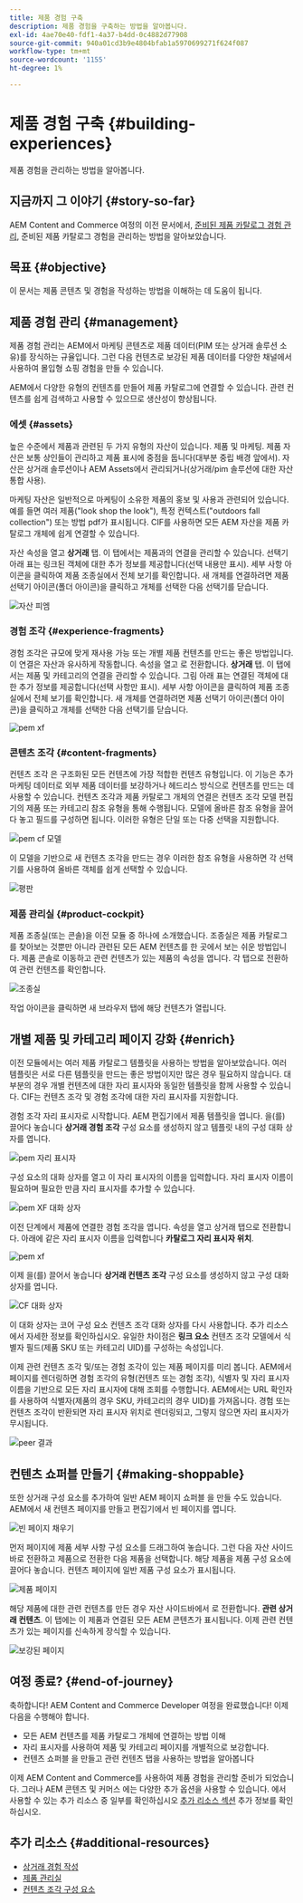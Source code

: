 ```yaml
---
title: 제품 경험 구축
description: 제품 경험을 구축하는 방법을 알아봅니다.
exl-id: 4ae70e40-fdf1-4a37-b4dd-0c4882d77908
source-git-commit: 940a01cd3b9e4804bfab1a5970699271f624f087
workflow-type: tm+mt
source-wordcount: '1155'
ht-degree: 1%

---
```


# 제품 경험 구축 {#building-experiences}

제품 경험을 관리하는 방법을 알아봅니다.

## 지금까지 그 이야기 {#story-so-far}

AEM Content and Commerce 여정의 이전 문서에서, [준비된 제품 카탈로그 경험 관리](staged-catalog.md), 준비된 제품 카탈로그 경험을 관리하는 방법을 알아보았습니다.

## 목표 {#objective}

이 문서는 제품 콘텐츠 및 경험을 작성하는 방법을 이해하는 데 도움이 됩니다.

## 제품 경험 관리 {#management}

제품 경험 관리는 AEM에서 마케팅 콘텐츠로 제품 데이터(PIM 또는 상거래 솔루션 소유)를 장식하는 규율입니다. 그런 다음 컨텐츠로 보강된 제품 데이터를 다양한 채널에서 사용하여 몰입형 쇼핑 경험을 만들 수 있습니다.

AEM에서 다양한 유형의 컨텐츠를 만들어 제품 카탈로그에 연결할 수 있습니다. 관련 컨텐츠를 쉽게 검색하고 사용할 수 있으므로 생산성이 향상됩니다.

### 에셋 {#assets}

높은 수준에서 제품과 관련된 두 가지 유형의 자산이 있습니다. 제품 및 마케팅. 제품 자산은 보통 상인들이 관리하고 제품 표시에 중점을 둡니다(대부분 중립 배경 앞에서). 자산은 상거래 솔루션이나 AEM Assets에서 관리되거나(상거래/pim 솔루션에 대한 자산 통합 사용).

마케팅 자산은 일반적으로 마케팅이 소유한 제품의 홍보 및 사용과 관련되어 있습니다. 예를 들면 여러 제품(&quot;look shop the look&quot;), 특정 컨텍스트(&quot;outdoors fall collection&quot;) 또는 방법 pdf가 표시됩니다. CIF를 사용하면 모든 AEM 자산을 제품 카탈로그 개체에 쉽게 연결할 수 있습니다.

자산 속성을 열고 **상거래** 탭. 이 탭에서는 제품과의 연결을 관리할 수 있습니다. 선택기 아래 표는 링크된 객체에 대한 추가 정보를 제공합니다(선택 내용만 표시). 세부 사항 아이콘을 클릭하여 제품 조종실에서 전체 보기를 확인합니다. 새 개체를 연결하려면 제품 선택기 아이콘(폴더 아이콘)을 클릭하고 개체를 선택한 다음 선택기를 닫습니다.

![자산 피엠](assets/pem-assets.png)

### 경험 조각 {#experience-fragments}

경험 조각은 규모에 맞게 재사용 가능 또는 개별 제품 컨텐츠를 만드는 좋은 방법입니다. 이 연결은 자산과 유사하게 작동합니다. 속성을 열고 로 전환합니다. **상거래** 탭. 이 탭에서는 제품 및 카테고리의 연결을 관리할 수 있습니다. 그림 아래 표는 연결된 객체에 대한 추가 정보를 제공합니다(선택 사항만 표시). 세부 사항 아이콘을 클릭하여 제품 조종실에서 전체 보기를 확인합니다. 새 개체를 연결하려면 제품 선택기 아이콘(폴더 아이콘)을 클릭하고 개체를 선택한 다음 선택기를 닫습니다.

![pem xf](assets/pem-xf.png)

### 콘텐츠 조각 {#content-fragments}

컨텐츠 조각 은 구조화된 모든 컨텐츠에 가장 적합한 컨텐츠 유형입니다. 이 기능은 추가 마케팅 데이터로 외부 제품 데이터를 보강하거나 헤드리스 방식으로 컨텐츠를 만드는 데 사용할 수 있습니다. 컨텐츠 조각과 제품 카탈로그 개체의 연결은 컨텐츠 조각 모델 편집기의 제품 또는 카테고리 참조 유형을 통해 수행됩니다. 모델에 올바른 참조 유형을 끌어다 놓고 필드를 구성하면 됩니다. 이러한 유형은 단일 또는 다중 선택을 지원합니다.

![pem cf 모델](assets/pem-cf-model.png)

이 모델을 기반으로 새 컨텐츠 조각을 만드는 경우 이러한 참조 유형을 사용하면 각 선택기를 사용하여 올바른 객체를 쉽게 선택할 수 있습니다.

![평판](assets/pem-cf.png)

### 제품 관리실 {#product-cockpit}

제품 조종실(또는 콘솔)을 이전 모듈 중 하나에 소개했습니다. 조종실은 제품 카탈로그를 찾아보는 것뿐만 아니라 관련된 모든 AEM 컨텐츠를 한 곳에서 보는 쉬운 방법입니다. 제품 콘솔로 이동하고 관련 컨텐츠가 있는 제품의 속성을 엽니다. 각 탭으로 전환하여 관련 컨텐츠를 확인합니다.

![조종실](assets/pem-cockpit.png)

작업 아이콘을 클릭하면 새 브라우저 탭에 해당 컨텐츠가 열립니다.

## 개별 제품 및 카테고리 페이지 강화 {#enrich}

이전 모듈에서는 여러 제품 카탈로그 템플릿을 사용하는 방법을 알아보았습니다. 여러 템플릿은 서로 다른 템플릿을 만드는 좋은 방법이지만 많은 경우 필요하지 않습니다. 대부분의 경우 개별 컨텐츠에 대한 자리 표시자와 동일한 템플릿을 함께 사용할 수 있습니다. CIF는 컨텐츠 조각 및 경험 조각에 대한 자리 표시자를 지원합니다.

경험 조각 자리 표시자로 시작합니다. AEM 편집기에서 제품 템플릿을 엽니다. 을(를) 끌어다 놓습니다 **상거래 경험 조각** 구성 요소를 생성하지 않고 템플릿 내의 구성 대화 상자를 엽니다.

![pem 자리 표시자](assets/pem-placeholder.png)

구성 요소의 대화 상자를 열고 이 자리 표시자의 이름을 입력합니다. 자리 표시자 이름이 필요하며 필요한 만큼 자리 표시자를 추가할 수 있습니다.

![pem XF 대화 상자](assets/pem-dialog-xf.png)

이전 단계에서 제품에 연결한 경험 조각을 엽니다. 속성을 열고 상거래 탭으로 전환합니다. 아래에 같은 자리 표시자 이름을 입력합니다 **카탈로그 자리 표시자 위치**.

![pem xf](assets/pem-xf.png)

이제 을(를) 끌어서 놓습니다 **상거래 컨텐츠 조각** 구성 요소를 생성하지 않고 구성 대화 상자를 엽니다.

![CF 대화 상자](assets/pem-dialog-cf.png)

이 대화 상자는 코어 구성 요소 컨텐츠 조각 대화 상자를 다시 사용합니다. 추가 리소스에서 자세한 정보를 확인하십시오. 유일한 차이점은 **링크 요소** 컨텐츠 조각 모델에서 식별자 필드(제품 SKU 또는 카테고리 UID)를 구성하는 속성입니다.

이제 관련 컨텐츠 조각 및/또는 경험 조각이 있는 제품 페이지를 미리 봅니다. AEM에서 페이지를 렌더링하면 경험 조각의 유형(컨텐츠 또는 경험 조각), 식별자 및 자리 표시자 이름을 기반으로 모든 자리 표시자에 대해 조회를 수행합니다. AEM에서는 URL 확인자를 사용하여 식별자(제품의 경우 SKU, 카테고리의 경우 UID)를 가져옵니다. 경험 또는 컨텐츠 조각이 반환되면 자리 표시자 위치로 렌더링되고, 그렇지 않으면 자리 표시자가 무시됩니다.

![peer 결과](assets/pem-result.png)

## 컨텐츠 쇼퍼블 만들기 {#making-shoppable}

또한 상거래 구성 요소를 추가하여 일반 AEM 페이지 쇼퍼블 을 만들 수도 있습니다. AEM에서 새 컨텐츠 페이지를 만들고 편집기에서 빈 페이지를 엽니다.

![빈 페이지 채우기](assets/pem-page-empty.png)

먼저 페이지에 제품 세부 사항 구성 요소를 드래그하여 놓습니다. 그런 다음 자산 사이드바로 전환하고 제품으로 전환한 다음 제품을 선택합니다. 해당 제품을 제품 구성 요소에 끌어다 놓습니다. 컨텐츠 페이지에 일반 제품 구성 요소가 표시됩니다.

![제품 페이지](assets/pem-page-product.png)

해당 제품에 대한 관련 컨텐츠를 만든 경우 자산 사이드바에서 로 전환합니다. **관련 상거래 컨텐츠**. 이 탭에는 이 제품과 연결된 모든 AEM 콘텐츠가 표시됩니다. 이제 관련 컨텐츠가 있는 페이지를 신속하게 장식할 수 있습니다.

![보강된 페이지](assets/pem-page-enriched.png)

## 여정 종료? {#end-of-journey}

축하합니다! AEM Content and Commerce Developer 여정을 완료했습니다! 이제 다음을 수행해야 합니다.

* 모든 AEM 컨텐츠를 제품 카탈로그 개체에 연결하는 방법 이해
* 자리 표시자를 사용하여 제품 및 카테고리 페이지를 개별적으로 보강합니다.
* 컨텐츠 쇼퍼블 을 만들고 관련 컨텐츠 탭을 사용하는 방법을 알아봅니다

이제 AEM Content and Commerce를 사용하여 제품 경험을 관리할 준비가 되었습니다. 그러나 AEM 콘텐츠 및 커머스 에는 다양한 추가 옵션을 사용할 수 있습니다. 에서 사용할 수 있는 추가 리소스 중 일부를 확인하십시오 [추가 리소스 섹션](#additional-resources) 추가 정보를 확인하십시오.

## 추가 리소스 {#additional-resources}

* [상거래 경험 작성](/help/commerce-cloud/authoring/authoring-commerce-experiences.md)
* [제품 관리실](/help/commerce-cloud/authoring/product-cockpit.md)
* [컨텐츠 조각 구성 요소](https://experienceleague.adobe.com/docs/experience-manager-core-components/using/components/content-fragment-component.html?lang=en)
